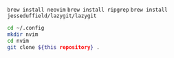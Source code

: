 `brew install neovim`
`brew install ripgrep`
`brew install jesseduffield/lazygit/lazygit`


```bash
cd ~/.config
mkdir nvim
cd nvim
git clone ${this repository} .
```
